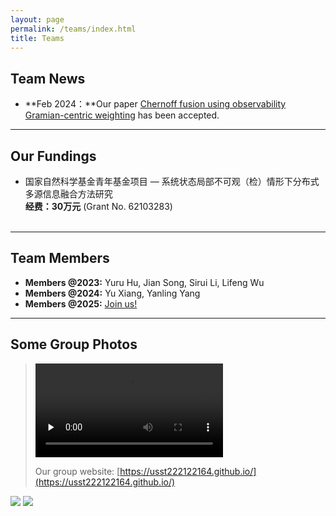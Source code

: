 ```yaml
---
layout: page
permalink: /teams/index.html
title: Teams
---
```


## Team News

- **Feb 2024：**Our paper [Chernoff fusion using observability Gramian-centric weighting](https://www.sciencedirect.com/science/article/pii/S0020025524001932?via%3Dihub=) has been accepted.<br>

---

## Our Fundings

- 国家自然科学基金青年基金项目 — 系统状态局部不可观（检）情形下分布式多源信息融合方法研究<br>**经费：30万元** (Grant No. 62103283)<br><br>

---

## Team Members

- **Members @2023:** Yuru Hu, Jian Song, Sirui Li, Lifeng Wu
- **Members @2024:** Yu Xiang, Yanling Yang
- **Members @2025:** [Join us!](https://lxy.usst.edu.cn/2022/0107/c2208a263867/page.htm)<br>

---

## Some Group Photos

> <video id="video" controls="" preload="none"><source id="mp4" src="https://usst222122164.github.io/images/video/uav.mp4" type="video/mp4">
> </video>
>
> Our group website: [https://usst222122164.github.io/](https://usst222122164.github.io/)

<div class="second">
<img src="https://usst222122164.github.io/images/1.jpg">
<img src="https://usst222122164.github.io/images/2.jpg">
</div>

<br>

